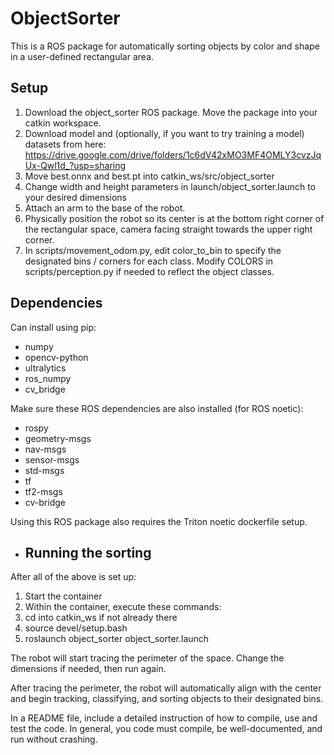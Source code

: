 # ObjectSorter

This is a ROS package for automatically sorting objects by color and shape in a user-defined rectangular area.

## Setup

1. Download the object_sorter ROS package. Move the package into your catkin workspace.
2. Download model and (optionally, if you want to try training a model) datasets from here: https://drive.google.com/drive/folders/1c6dV42xMO3MF4OMLY3cvzJqUx-Qwl1d_?usp=sharing
3. Move best.onnx and best.pt into catkin_ws/src/object_sorter
4. Change width and height parameters in launch/object_sorter.launch to your desired dimensions
5. Attach an arm to the base of the robot.
6. Physically position the robot so its center is at the bottom right corner of the rectangular space, camera facing straight towards the upper right corner.
7. In scripts/movement_odom.py, edit color_to_bin to specify the designated bins / corners for each class. Modify COLORS in scripts/perception.py if needed to reflect the object classes.

## Dependencies
Can install using pip:
- numpy
- opencv-python
- ultralytics
- ros_numpy
- cv_bridge

Make sure these ROS dependencies are also installed (for ROS noetic):
- rospy
- geometry-msgs
- nav-msgs
- sensor-msgs
- std-msgs
- tf
- tf2-msgs
- cv-bridge

Using this ROS package also requires the Triton noetic dockerfile setup.

- ## Running the sorting

After all of the above is set up:
1. Start the container
2. Within the container, execute these commands:
3. cd into catkin_ws if not already there
4. source devel/setup.bash
5. roslaunch object_sorter object_sorter.launch

The robot will start tracing the perimeter of the space. Change the dimensions if needed, then run again.

After tracing the perimeter, the robot will automatically align with the center and begin tracking, classifying, and sorting objects to their designated bins.


In a README file, include a detailed instruction of how to compile, use and test the code. In general,
you code must compile, be well-documented, and run without crashing.
